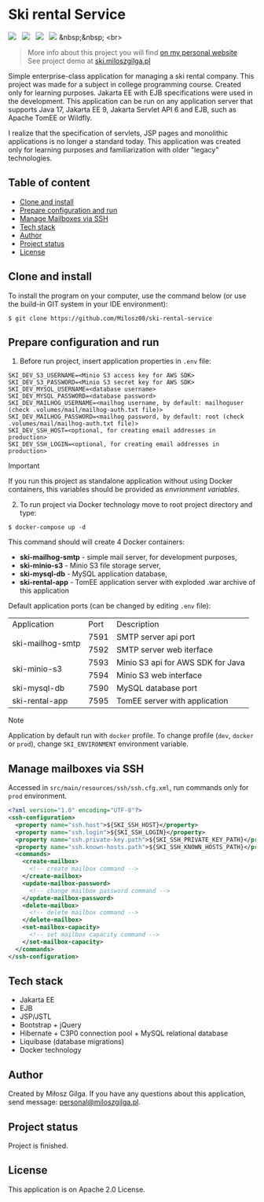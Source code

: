 # Ski rental Service

[![](https://img.shields.io/badge/Made%20with-Jakarta%20EE-1abc9c.svg)](https://jakarta.ee/release/10/)&nbsp;&nbsp;
[![](https://img.shields.io/badge/Build%20with-Gradle-green.svg)](https://gradle.org/)&nbsp;&nbsp;
[![](https://img.shields.io/badge/Web%20Server-Apache%20TomEE%209.1.2-brown.svg)](https://www.wildfly.org/)&nbsp;&nbsp;
[![](https://img.shields.io/badge/Packaging-WAR-yellow.svg)](https://en.wikipedia.org/wiki/WAR_(file_format))
&nbsp;&nbsp;
<br>
> More info about this project you will find [on my personal website](https://miloszgilga.pl/project/ski-rental-service)
> <br>
> See project demo at [ski.miloszgilga.pl](https://ski.miloszgilga.pl)

Simple enterprise-class application for managing a ski rental company. This project was made for a subject in college
programming course. Created only for learning
purposes. Jakarta EE with EJB specifications were used in the development. This application can be run on any
application
server that supports Java 17, Jakarta EE 9, Jakarta Servlet API 6 and EJB, such as Apache TomEE or Wildfly.

I realize that the specification of servlets, JSP pages and monolithic applications is no longer a standard today. This
application was created only for learning purposes and familiarization with older "legacy" technologies.

## Table of content

* [Clone and install](#clone-and-install)
* [Prepare configuration and run](#prepare-configuration-and-run)
* [Manage Mailboxes via SSH](#manage-mailboxes-via-ssh)
* [Tech stack](#tech-stack)
* [Author](#author)
* [Project status](#project-status)
* [License](#license)

<a name="clone-and-install"></a>

## Clone and install

To install the program on your computer, use the command below (or use the build-in GIT system in your IDE environment):

```
$ git clone https://github.com/Milosz08/ski-rental-service
```

<a name="prepare-configuration-and-run"></a>

## Prepare configuration and run

1. Before run project, insert application properties in `.env` file:

```properties
SKI_DEV_S3_USERNAME=<Minio S3 access key for AWS SDK>
SKI_DEV_S3_PASSWORD=<Minio S3 secret key for AWS SDK>
SKI_DEV_MYSQL_USERNAME=<database username>
SKI_DEV_MYSQL_PASSWORD=<database password>
SKI_DEV_MAILHOG_USERNAME=<mailhog username, by default: mailhoguser (check .volumes/mail/mailhog-auth.txt file)>
SKI_DEV_MAILHOG_PASSWORD=<mailhog password, by default: root (check .volumes/mail/mailhog-auth.txt file)>
SKI_DEV_SSH_HOST=<optional, for creating email addresses in production>
SKI_DEV_SSH_LOGIN=<optional, for creating email addresses in production>
```

> [!IMPORTANT]
> If you run this project as standalone application without using Docker containers, this variables should be provided
> as *envrionment variables*.

2. To run project via Docker technology move to root project directory and type:

```
$ docker-compose up -d
```

This command should will create 4 Docker containers:

* **ski-mailhog-smtp** - simple mail server, for development purposes,
* **ski-minio-s3** - Minio S3 file storage server,
* **ski-mysql-db** - MySQL application database,
* **ski-rental-app** - TomEE application server with exploded .war archive of this application

Default application ports (can be changed by editing `.env` file):
<table>
  <tr>
    <td>Application</td>
    <td>Port</td>
    <td>Description</td>
  </tr>
  <tr>
    <td rowspan="2">ski-mailhog-smtp</td>
    <td>7591</td>
    <td>SMTP server api port</td>
  </tr>
  <tr>
    <td>7592</td>
    <td>SMTP server web iterface</td>
  </tr>
  <tr>
    <td rowspan="2">ski-minio-s3</td>
    <td>7593</td>
    <td>Minio S3 api for AWS SDK for Java</td>
  </tr>
  <tr>
    <td>7594</td>
    <td>Minio S3 web interface</td>
  </tr>
  <tr>
    <td>ski-mysql-db</td>
    <td>7590</td>
    <td>MySQL database port</td>
  </tr>
  <tr>
    <td>ski-rental-app</td>
    <td>7595</td>
    <td>TomEE server with application</td>
  </tr>
</table>

> [!NOTE]
> Application by default run with `docker` profile. To change profile (`dev`, `docker` or `prod`),
> change `SKI_ENVIRONMENT` environment variable.

<a name="manage-mailboxes-via-ssh"></a>

## Manage mailboxes via SSH

Accessed in `src/main/resources/ssh/ssh.cfg.xml`, run commands only for `prod` environment.

```xml
<?xml version="1.0" encoding="UTF-8"?>
<ssh-configuration>
  <property name="ssh.host">${SKI_SSH_HOST}</property>
  <property name="ssh.login">${SKI_SSH_LOGIN}</property>
  <property name="ssh.private-key.path">${SKI_SSH_PRIVATE_KEY_PATH}</property>
  <property name="ssh.known-hosts.path">${SKI_SSH_KNOWN_HOSTS_PATH}</property>
  <commands>
    <create-mailbox>
      <!-- create mailbox command -->
    </create-mailbox>
    <update-mailbox-password>
      <!-- change mailbox password command -->
    </update-mailbox-password>
    <delete-mailbox>
      <!-- delete mailbox command -->
    </delete-mailbox>
    <set-mailbox-capacity>
      <!-- set mailbox capacity command -->
    </set-mailbox-capacity>
  </commands>
</ssh-configuration>
```

<a name="tech-stack"></a>

## Tech stack

* Jakarta EE
* EJB
* JSP/JSTL
* Bootstrap + jQuery
* Hibernate + C3P0 connection pool + MySQL relational database
* Liquibase (database migrations)
* Docker technology

<a name="author"></a>

## Author

Created by Miłosz Gilga. If you have any questions about this application, send
message: [personal@miloszgilga.pl](mailto:personal@miloszgilga.pl).

<a name="project-status"></a>

## Project status

Project is finished.

<a name="license"></a>

## License

This application is on Apache 2.0 License.
